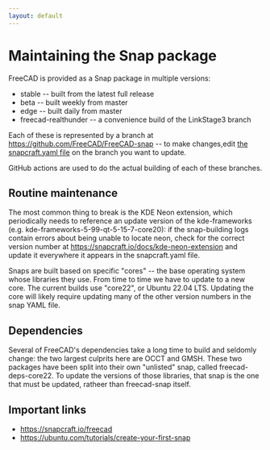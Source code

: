 ```yaml
---
layout: default
---
```


# Maintaining the Snap package

FreeCAD is provided as a Snap package in multiple versions:
  * stable -- built from the latest full release
  * beta -- built weekly from master
  * edge -- built daily from master
  * freecad-realthunder -- a convenience build of the LinkStage3 branch

Each of these is represented by a branch at https://github.com/FreeCAD/FreeCAD-snap -- to make changes,edit [the snapcraft.yaml file](https://github.com/FreeCAD/FreeCAD-snap/blob/master/snap/snapcraft.yaml) on the branch you want to update.

GitHub actions are used to do the actual building of each of these branches.

## Routine maintenance

The most common thing to break is the KDE Neon extension, which periodically needs to reference an update version of
the kde-frameworks (e.g. kde-frameworks-5-99-qt-5-15-7-core20):
if the snap-building logs contain errors about being unable to locate neon, check for the correct version number at
https://snapcraft.io/docs/kde-neon-extension and update it everywhere it appears in the snapcraft.yaml file.

Snaps are built based on specific "cores" -- the base operating system whose libraries they use. From time to time
we have to update to a new core. The current builds use "core22", or Ubuntu 22.04 LTS. Updating the core will likely
require updating many of the other version numbers in the snap YAML file.

## Dependencies

Several of FreeCAD's dependencies take a long time to build and seldomly change: the two largest culprits here are
OCCT and GMSH. These two packages have been split into their own "unlisted" snap, called freecad-deps-core22. To
update the versions of those libraries, that snap is the one that must be updated, ratheer than freecad-snap itself.

## Important links

  * https://snapcraft.io/freecad
  * https://ubuntu.com/tutorials/create-your-first-snap
